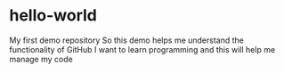# hello-world
My first demo repository
So this demo helps me understand the functionality of GitHub
I want to learn programming and this will help me manage my code
